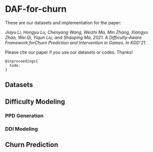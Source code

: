 # DAF-for-churn
These are our datasets and implementation for the paper:

*Jiayu Li, Hongyu Lu, Chenyang Wang, Weizhi Ma, Min Zhang, Xiangyu Zhao, Wei Qi, Yiqun Liu, and Shaoping Ma, 2021. A Difficulty-Aware Framework forChurn Prediction and Intervention in Games. In KDD'21.*

Please cite our paper if you use our datasets or codes. Thanks!

```
@inproceedings{
  todo.
}
```


## Datasets



## Difficulty Modeling

### PPD Generation


### DDI Modeling



## Churn Prediction


